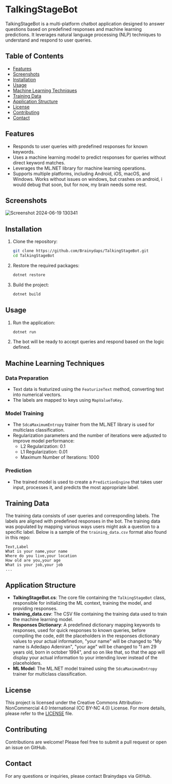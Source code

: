 
# TalkingStageBot

TalkingStageBot is a multi-platform chatbot application designed to answer questions based on predefined responses and machine learning predictions. It leverages natural language processing (NLP) techniques to understand and respond to user queries.

## Table of Contents

- [Features](#features)
- [Screenshots](#screenshots)
- [Installation](#installation)
- [Usage](#usage)
- [Machine Learning Techniques](#machine-learning-techniques)
- [Training Data](#training-data)
- [Application Structure](#application-structure)
- [License](#license)
- [Contributing](#contributing)
- [Contact](#contact)


## Features

- Responds to user queries with predefined responses for known keywords.
- Uses a machine learning model to predict responses for queries without direct keyword matches.
- Leverages the ML.NET library for machine learning operations.
- Supports multiple platforms, including Android, iOS, macOS, and Windows. Works without issues on windows, but crashes on android, i would debug that soon, but for now, my brain needs some rest. 

## Screenshots
![Screenshot 2024-06-19 130341](https://github.com/Brainydaps/TalkingStage/assets/41041115/99b89534-1bee-47dc-b94d-ac0e7e833746)

## Installation

1. Clone the repository:
    ```bash
    git clone https://github.com/Brainydaps/TalkingStageBot.git
    cd TalkingStageBot
    ```

2. Restore the required packages:
    ```bash
    dotnet restore
    ```

3. Build the project:
    ```bash
    dotnet build
    ```

## Usage

1. Run the application:
    ```bash
    dotnet run
    ```

2. The bot will be ready to accept queries and respond based on the logic defined.

## Machine Learning Techniques

### Data Preparation
- Text data is featurized using the `FeaturizeText` method, converting text into numerical vectors.
- The labels are mapped to keys using `MapValueToKey`.

### Model Training
- The `SdcaMaximumEntropy` trainer from the ML.NET library is used for multiclass classification.
- Regularization parameters and the number of iterations were adjusted to improve model performance:
  - L2 Regularization: 0.1
  - L1 Regularization: 0.01
  - Maximum Number of Iterations: 1000

### Prediction
- The trained model is used to create a `PredictionEngine` that takes user input, processes it, and predicts the most appropriate label.

## Training Data

The training data consists of user queries and corresponding labels. The labels are aligned with predefined responses in the bot. The training data was populated by mapping various ways users might ask a question to a specific label. Below is a sample of the `training_data.csv` format also found in this repo:

```csv
Text,Label
What is your name,your name
Where do you live,your location
How old are you,your age
What is your job,your job
...
```

## Application Structure

- **TalkingStageBot.cs**: The core file containing the `TalkingStageBot` class, responsible for initializing the ML context, training the model, and providing responses.
- **training_data.csv**: The CSV file containing the training data used to train the machine learning model.
- **Responses Dictionary**: A predefined dictionary mapping keywords to responses, used for quick responses to known queries, before compiling the code, edit the placeholders in the responses dictionary values to your actual information, "your name" will be changed to "My name is Adedapo Adeniran", "your age" will be changed to "I am 29 years old, born in october 1994", and so on like that, so that the app will display your actual information to your intending lover instead of the placeholders.
- **ML Model**: The ML.NET model trained using the `SdcaMaximumEntropy` trainer for multiclass classification.

## License

This project is licensed under the Creative Commons Attribution-NonCommercial 4.0 International (CC BY-NC 4.0) License. For more details, please refer to the [LICENSE](LICENSE) file.

## Contributing

Contributions are welcome! Please feel free to submit a pull request or open an issue on GitHub.

## Contact

For any questions or inquiries, please contact Brainydaps via GitHub.

